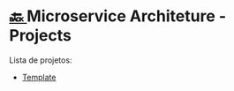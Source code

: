 <h1><a href="./../"> 🔙 </a> Microservice Architeture - Projects </h1>

Lista de projetos:

* [Template](./template)
